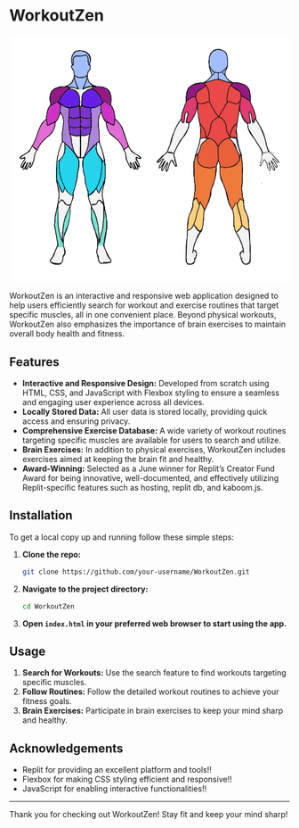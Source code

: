 # WorkoutZen
![WorkoutZen Picture](body.png)

WorkoutZen is an interactive and responsive web application designed to help users efficiently search for workout and exercise routines that target specific muscles, all in one convenient place. Beyond physical workouts, WorkoutZen also emphasizes the importance of brain exercises to maintain overall body health and fitness.

## Features

- **Interactive and Responsive Design:** Developed from scratch using HTML, CSS, and JavaScript with Flexbox styling to ensure a seamless and engaging user experience across all devices.
- **Locally Stored Data:** All user data is stored locally, providing quick access and ensuring privacy.
- **Comprehensive Exercise Database:** A wide variety of workout routines targeting specific muscles are available for users to search and utilize.
- **Brain Exercises:** In addition to physical exercises, WorkoutZen includes exercises aimed at keeping the brain fit and healthy.
- **Award-Winning:** Selected as a June winner for Replit’s Creator Fund Award for being innovative, well-documented, and effectively utilizing Replit-specific features such as hosting, replit db, and kaboom.js.

## Installation

To get a local copy up and running follow these simple steps:

1. **Clone the repo:**
   ```sh
   git clone https://github.com/your-username/WorkoutZen.git
   ```
2. **Navigate to the project directory:**
   ```sh
   cd WorkoutZen
   ```
3. **Open `index.html` in your preferred web browser to start using the app.**

## Usage

1. **Search for Workouts:** Use the search feature to find workouts targeting specific muscles.
2. **Follow Routines:** Follow the detailed workout routines to achieve your fitness goals.
3. **Brain Exercises:** Participate in brain exercises to keep your mind sharp and healthy.

## Acknowledgements

- Replit for providing an excellent platform and tools!!
- Flexbox for making CSS styling efficient and responsive!!
- JavaScript for enabling interactive functionalities!!

---

Thank you for checking out WorkoutZen! Stay fit and keep your mind sharp!
